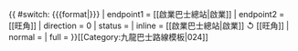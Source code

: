 {{ #switch: {{{format|}}}
  | endpoint1 = [[啟業巴士總站|啟業]]
  | endpoint2 = [[旺角]] 
  | direction = 0
  | status =
  | inline = [[啟業巴士總站|啟業]] ↺ [[旺角]] 
  | normal =
  | full =
}}<noinclude>[[Category:九龍巴士路線模板|024]]</noinclude>